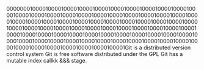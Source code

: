 0000000100001000010000100001000010000100001000010000100001000010000100001000010000100001000010000100001000010000100001000010000100001000010000100001000010000100001000010000100001000010000100001000010000100001000010000100001000010000100001000010000100001000010000100001000010000100001000010000100001000010000100001000010000100001000010000100001000010000100001000010000100001000010000100001000010000100001Git is a distributed version control system
Git is free software distributed under the GPL
Git has a mutable index callkk &&& stage.
